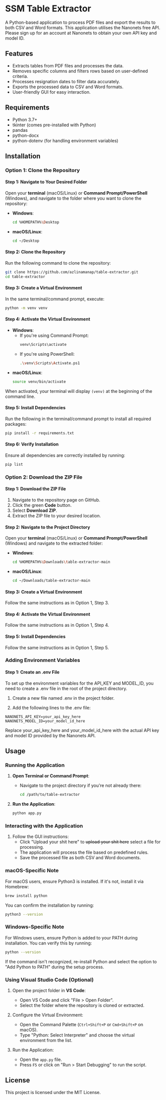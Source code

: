 # SSM Table Extractor

A Python-based application to process PDF files and export the results to both CSV and Word formats. This application utilises the Nanonets free API. Please sign up for an account at Nanonets to obtain your own API key and model ID.

## Features
- Extracts tables from PDF files and processes the data.
- Removes specific columns and filters rows based on user-defined criteria.
- Processes resignation dates to filter data accurately.
- Exports the processed data to CSV and Word formats.
- User-friendly GUI for easy interaction.

## Requirements
- Python 3.7+
- tkinter (comes pre-installed with Python)
- pandas
- python-docx
- python-dotenv (for handling environment variables)

## Installation

### Option 1: Clone the Repository

#### Step 1: Navigate to Your Desired Folder
Open your **terminal** (macOS/Linux) or **Command Prompt/PowerShell** (Windows), and navigate to the folder where you want to clone the repository:
- **Windows**:
  ```bash
  cd %HOMEPATH%\Desktop
  ```
- **macOS/Linux**:
  ```bash
  cd ~/Desktop
  ```

#### Step 2: Clone the Repository
Run the following command to clone the repository:
```bash
git clone https://github.com/azlinamanap/table-extractor.git
cd table-extractor
```

#### Step 3: Create a Virtual Environment
In the same terminal/command prompt, execute:
```bash
python -m venv venv
```

#### Step 4: Activate the Virtual Environment
- **Windows**:
  - If you're using Command Prompt:
    ```bash
    venv\Scripts\activate
    ```
  - If you're using PowerShell:
    ```bash
    .\venv\Scripts\Activate.ps1
    ```
- **macOS/Linux**:
  ```bash
  source venv/bin/activate
  ```

When activated, your terminal will display `(venv)` at the beginning of the command line.

#### Step 5: Install Dependencies
Run the following in the terminal/command prompt to install all required packages:
```bash
pip install -r requirements.txt
```

#### Step 6: Verify Installation
Ensure all dependencies are correctly installed by running:
```bash
pip list
```

### Option 2: Download the ZIP File

#### Step 1: Download the ZIP File
1. Navigate to the repository page on GitHub.
2. Click the green **Code** button.
3. Select **Download ZIP**.
4. Extract the ZIP file to your desired location.

#### Step 2: Navigate to the Project Directory
Open your **terminal** (macOS/Linux) or **Command Prompt/PowerShell** (Windows) and navigate to the extracted folder:
- **Windows**:
  ```bash
  cd %HOMEPATH%\Downloads\table-extractor-main
  ```
- **macOS/Linux**:
  ```bash
  cd ~/Downloads/table-extractor-main
  ```

#### Step 3: Create a Virtual Environment
Follow the same instructions as in Option 1, Step 3.

#### Step 4: Activate the Virtual Environment
Follow the same instructions as in Option 1, Step 4.

#### Step 5: Install Dependencies
Follow the same instructions as in Option 1, Step 5.

### Adding Environment Variables

#### Step 1: Create an .env File

To set up the environment variables for the API_KEY and MODEL_ID, you need to create a .env file in the root of the project directory.

1. Create a new file named .env in the project folder.

2. Add the following lines to the .env file:

```
NANONETS_API_KEY=your_api_key_here
NANONETS_MODEL_ID=your_model_id_here
```

Replace your_api_key_here and your_model_id_here with the actual API key and model ID provided by the Nanonets API.

## Usage

### Running the Application
1. **Open Terminal or Command Prompt**:
   - Navigate to the project directory if you're not already there:
     ```bash
     cd /path/to/table-extractor
     ```

2. **Run the Application**:
   ```bash
   python app.py
   ```

### Interacting with the Application
1. Follow the GUI instructions:
   - Click "Upload your shit here" to ~~upload your shit here~~ select a file for processing.
   - The application will process the file based on predefined rules.
   - Save the processed file as both CSV and Word documents.

### macOS-Specific Note
For macOS users, ensure Python3 is installed. If it's not, install it via Homebrew:
```bash
brew install python
```

You can confirm the installation by running:
```bash
python3 --version
```

### Windows-Specific Note
For Windows users, ensure Python is added to your PATH during installation. You can verify this by running:
```bash
python --version
```
If the command isn't recognized, re-install Python and select the option to "Add Python to PATH" during the setup process.

### Using Visual Studio Code (Optional)
1. Open the project folder in **VS Code**:
   - Open VS Code and click "File > Open Folder".
   - Select the folder where the repository is cloned or extracted.

2. Configure the Virtual Environment:
   - Open the Command Palette (`Ctrl+Shift+P` or `Cmd+Shift+P` on macOS).
   - Type "Python: Select Interpreter" and choose the virtual environment from the list.

3. Run the Application:
   - Open the `app.py` file.
   - Press `F5` or click on "Run > Start Debugging" to run the script.

## License
This project is licensed under the MIT License.
